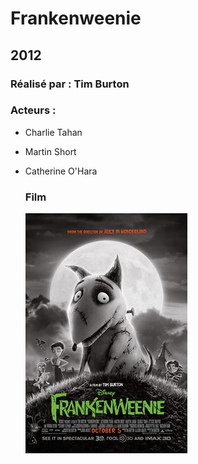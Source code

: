   # Frankenweenie

  ## 2012

  ### Réalisé par : Tim Burton
  
  ### Acteurs :
- Charlie Tahan
- Martin Short
- Catherine O'Hara

  ### Film
  ![alt text](https://github.com/marcelagondro/Films-TinBurton/blob/main/img/Frankenweenie_(2012_film)_poster.jpg "Github img")
